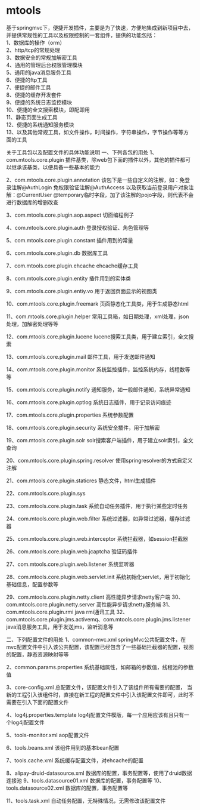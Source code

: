 mtools
======

基于springmvc下，便捷开发插件，主要是为了快速，方便地集成到新项目中去，并提供常规性的工具以及权限控制的一套组件，提供的功能包括：<br/>
1、数据库的操作（orm）<br/>
2、http/tcp的常规处理<br/>
3、数据安全的常规加解密工具<br/>
4、通用的管理后台权限管理模块<br/>
5、通用的java消息服务工具<br/>
6、便捷的ftp工具<br/>
7、便捷的邮件工具<br/>
8、便捷的缓存开发套件<br/>
9、便捷的系统日志监控模块<br/>
10、便捷的全文搜索模块，即配即用<br/>
11、静态页面生成工具<br/>
12、便捷的系统通知服务模块<br/>
13、以及其他常规工具，如文件操作，时间操作，字符串操作，字节操作等等方面的工具<br/>

关于工具包以及配置文件的具体功能说明
一、下列各包的用处
1、com.mtools.core.plugin
插件基类，除web包下面的插件以外，其他的插件都可以继承该基类，以便具备一些基本的能力

2、com.mtools.core.plugin.annotation
该包下是一些自定义的注解，如：免登录注解@AuthLogin 免权限验证注解@AuthAccess
以及获取当前登录用户对象注解：@CurrentUser
@temporary临时字段，加了该注解的pojo字段，则代表不会进行数据库的增删改查

3、com.mtools.core.plugin.aop.aspect
切面编程例子

4、com.mtools.core.plugin.auth
登录授权验证、角色管理等

5、com.mtools.core.plugin.constant
插件用到的常量

6、com.mtools.core.plugin.db
数据库工具

7、com.mtools.core.plugin.ehcache
ehcache缓存工具

8、com.mtools.core.plugin.entity
插件用到的实体类

9、com.mtools.core.plugin.entiy.vo
用于返回页面显示的视图类

10、com.mtools.core.plugin.freemark
页面静态化工具类，用于生成静态html

11、com.mtools.core.plugin.helper
常用工具箱，如日期处理，xml处理，json处理，加解密处理等等

12、com.mtools.core.plugin.lucene
lucene搜索工具类，用于建立索引，全文搜索

13、com.mtools.core.plugin.mail
邮件工具，用于发送邮件通知

14、com.mtools.core.plugin.monitor
系统监控插件，监控系统内存，线程数等等

15、com.mtools.core.plugin.notify
通知服务，如一般邮件通知，系统异常通知

16、com.mtools.core.plugin.optlog
系统日志插件，用于记录访问痕迹

17、com.mtools.core.plugin.properties
系统参数配置

18、com.mtools.core.plugin.security
系统安全插件，用于加解密

19、com.mtools.core.plugin.solr
solr搜索客户端插件，用于建立solr索引，全文查询

20、com.mtools.core.plugin.spring.resolver
使用springresolver的方式自定义注解

21、com.mtools.core.plugin.staticres
静态文件，html生成插件

22、com.mtools.core.plugin.sys

23、com.mtools.core.plugin.task
系统自动任务插件，用于执行某些定时任务

24、com.mtools.core.plugin.web.filter
系统过滤器，如异常过滤器，缓存过滤器

25、com.mtools.core.plugin.web.interceptor
系统拦截器，如session拦截器

26、com.mtools.core.plugin.web.jcaptcha
验证码插件

27、com.mtools.core.plugin.web.listener
系统监听器 

28、com.mtools.core.plugin.web.servlet.init
系统初始化servlet，用于初始化基础信息，配置参数等

29、com.mtools.core.plugin.netty.client
高性能异步请求netty客户端
30、com.mtools.core.plugin.netty.server
高性能异步请求netty服务端
31、com.mtools.core.plugin.rmi
java rmi通讯工具
32、com.mtools.core.plugin.jms.activemq、com.mtools.core.plugin.jms.listener
java消息服务工具，用于发送jms，监听消息等

二、下列配置文件的用处
1、common-mvc.xml
springMvc公共配置文件，在mvc配置文件中引入该公共配置，该配置已经包含了一些基础拦截器的配置，视图的配置，静态资源映射等等

2、common.params.properties
系统基础属性，如邮箱的参数值，线程池的参数值

3、core-config.xml
总配置文件，该配置文件引入了该组件所有需要的配置，
当新的工程引入该组件时，直接在新工程的配置文件中引入该配置文件即可，此时不需要在引入下面的配置文件

4、log4j.properties.template
log4j配置文件模版，每一个应用应该有且只有一个log4j配置文件

5、tools-monitor.xml
aop配置文件

6、tools.beans.xml
该组件用到的基本bean配置

7、tools.cache.xml
系统缓存配置文件，对ehcache的配置

8、alipay-druid-datasource.xml
数据库的配置，事务配置等，使用了druid数据连接池
9、tools.datasource01.xml
数据库的配置，事务配置等
10、tools.datasource02.xml
数据库的配置，事务配置等

11、tools.task.xml
自动任务配置，无特殊情况，无需修改该配置文件
